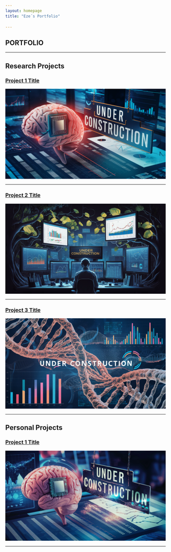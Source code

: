 ```yaml
---
layout: homepage
title: "Eze´s Portfolio"

---
```

## PORTFOLIO

---

## Research Projects

### [Project 1 Title](/sample_page)
<img src="images\underconstruction4.png?raw=true"/>

---
### [Project 2 Title](/pdf/sample_presentation.pdf)
<img src="images\underconstruction1.png?raw=true"/>

---
### [Project 3 Title](http://example.com/)
<img src="images\underconstruction2.png?raw=true"/>

---

## Personal Projects

### [Project 1 Title](/sample_page)
<img src="images\underconstruction3.png?raw=true"/>

---





